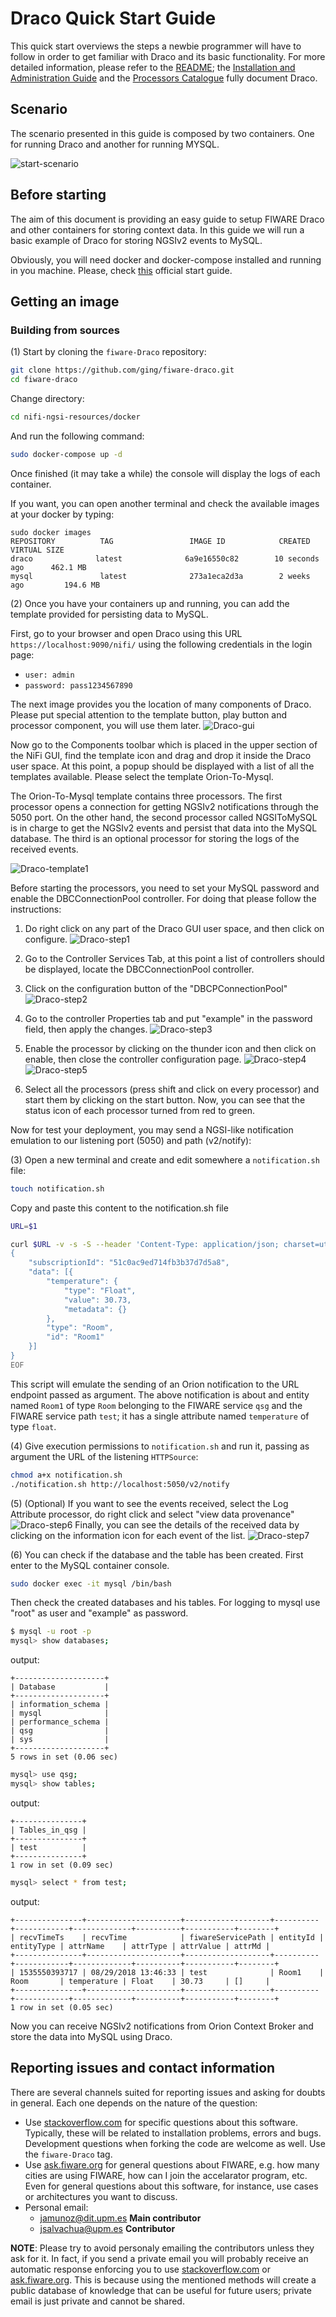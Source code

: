 # Draco Quick Start Guide

This quick start overviews the steps a newbie programmer will have to follow in order to get familiar with Draco and its
basic functionality. For more detailed information, please refer to the [README](index.md); the
[Installation and Administration Guide](./installation_and_administration_guide/introduction.md) and the
[Processors Catalogue](processors_catalogue/introduction.md) fully document Draco.

## Scenario

The scenario presented in this guide is composed by two containers. One for running Draco and another for running MYSQL.

![start-scenario](./images/scenario.png)

<a name="section1"></a>

## Before starting

The aim of this document is providing an easy guide to setup FIWARE Draco and other containers for storing context data.
In this guide we will run a basic example of Draco for storing NGSIv2 events to MySQL.

Obviously, you will need docker and docker-compose installed and running in you machine. Please, check
[this](https://docs.docker.com/linux/started/) official start guide.

<a name="section2"></a>

## Getting an image

<a name="section2.1"></a>

### Building from sources

(1) Start by cloning the `fiware-Draco` repository:

```bash
git clone https://github.com/ging/fiware-draco.git
cd fiware-draco
```

Change directory:

```bash
cd nifi-ngsi-resources/docker
```

And run the following command:

```bash
sudo docker-compose up -d
```

Once finished (it may take a while) the console will display the logs of each container.

If you want, you can open another terminal and check the available images at your docker by typing:

```text
sudo docker images
REPOSITORY          TAG                 IMAGE ID            CREATED             VIRTUAL SIZE
draco              latest              6a9e16550c82        10 seconds ago      462.1 MB
mysql               latest              273a1eca2d3a        2 weeks ago         194.6 MB
```

(2) Once you have your containers up and running, you can add the template provided for persisting data to MySQL.

First, go to your browser and open Draco using this URL `https://localhost:9090/nifi/` using the following credentials in the login page:
- `user: admin`
- `password: pass1234567890`

The next image provides you the location of many components of Draco. Please put special attention to the template
button, play button and processor component, you will use them later.
![Draco-gui](./images/draco-toolbar-components.png)

Now go to the Components toolbar which is placed in the upper section of the NiFi GUI, find the template icon and drag
and drop it inside the Draco user space. At this point, a popup should be displayed with a list of all the templates
available. Please select the template Orion-To-Mysql.

The Orion-To-Mysql template contains three processors. The first processor opens a connection for getting NGSIv2
notifications through the 5050 port. On the other hand, the second processor called NGSIToMySQL is in charge to get the
NGSIv2 events and persist that data into the MySQL database. The third is an optional processor for storing the logs of
the received events.

![Draco-template1](./images/draco-template1.png)

Before starting the processors, you need to set your MySQL password and enable the DBCConnectionPool controller. For
doing that please follow the instructions:

1.  Do right click on any part of the Draco GUI user space, and then click on configure.
    ![Draco-step1](./images/step1.png)

2.  Go to the Controller Services Tab, at this point a list of controllers should be displayed, locate the
    DBCConnectionPool controller.

3.  Click on the configuration button of the "DBCPConnectionPool" ![Draco-step2](./images/step2.png)

4.  Go to the controller Properties tab and put "example" in the password field, then apply the changes.
    ![Draco-step3](./images/step3.png)

5.  Enable the processor by clicking on the thunder icon and then click on enable, then close the controller
    configuration page. ![Draco-step4](./images/step4.png) ![Draco-step5](./images/step5.png)

6.  Select all the processors (press shift and click on every processor) and start them by clicking on the start button.
    Now, you can see that the status icon of each processor turned from red to green.

Now for test your deployment, you may send a NGSI-like notification emulation to our listening port (5050) and path
(v2/notify):

(3) Open a new terminal and create and edit somewhere a `notification.sh` file:

```bash
touch notification.sh
```

Copy and paste this content to the notification.sh file

```bash
URL=$1

curl $URL -v -s -S --header 'Content-Type: application/json; charset=utf-8' --header 'Accept: application/json' --header "Fiware-Service: qsg" --header "Fiware-ServicePath: test" -d @- <<EOF
{
	"subscriptionId": "51c0ac9ed714fb3b37d7d5a8",
	"data": [{
		"temperature": {
			"type": "Float",
			"value": 30.73,
			"metadata": {}
		},
		"type": "Room",
		"id": "Room1"
	}]
}
EOF
```

This script will emulate the sending of an Orion notification to the URL endpoint passed as argument. The above
notification is about and entity named `Room1` of type `Room` belonging to the FIWARE service `qsg` and the FIWARE
service path `test`; it has a single attribute named `temperature` of type `float`.

(4) Give execution permissions to `notification.sh` and run it, passing as argument the URL of the listening
`HTTPSource`:

```bash
chmod a+x notification.sh
./notification.sh http://localhost:5050/v2/notify
```

(5) (Optional) If you want to see the events received, select the Log Attribute processor, do right click and select
"view data provenance" ![Draco-step6](./images/step6.png) Finally, you can see the details of the received data by
clicking on the information icon for each event of the list. ![Draco-step7](./images/step7.png)

(6) You can check if the database and the table has been created. First enter to the MySQL container console.

```bash
sudo docker exec -it mysql /bin/bash
```

Then check the created databases and his tables. For logging to mysql use "root" as user and "example" as password.

```bash
$ mysql -u root -p
mysql> show databases;
```

output:

```text
+--------------------+
| Database           |
+--------------------+
| information_schema |
| mysql              |
| performance_schema |
| qsg                |
| sys                |
+--------------------+
5 rows in set (0.06 sec)

```

```bash
mysql> use qsg;
mysql> show tables;
```

output:

```text
+---------------+
| Tables_in_qsg |
+---------------+
| test          |
+---------------+
1 row in set (0.09 sec)

```

```bash
mysql> select * from test;
```

output:

```text
+---------------+---------------------+-------------------+----------+------------+-------------+----------+-----------+--------+
| recvTimeTs    | recvTime            | fiwareServicePath | entityId | entityType | attrName    | attrType | attrValue | attrMd |
+---------------+---------------------+-------------------+----------+------------+-------------+----------+-----------+--------+
| 1535550393717 | 08/29/2018 13:46:33 | test              | Room1    | Room       | temperature | Float    | 30.73     | []     |
+---------------+---------------------+-------------------+----------+------------+-------------+----------+-----------+--------+
1 row in set (0.05 sec)

```

Now you can receive NGSIv2 notifications from Orion Context Broker and store the data into MySQL using Draco.

## Reporting issues and contact information

There are several channels suited for reporting issues and asking for doubts in general. Each one depends on the nature
of the question:

-   Use [stackoverflow.com](http://stackoverflow.com) for specific questions about this software. Typically, these will
    be related to installation problems, errors and bugs. Development questions when forking the code are welcome as
    well. Use the `fiware-Draco` tag.
-   Use [ask.fiware.org](https://ask.fiware.org/questions/) for general questions about FIWARE, e.g. how many cities are
    using FIWARE, how can I join the accelarator program, etc. Even for general questions about this software, for
    instance, use cases or architectures you want to discuss.
-   Personal email:
    -   [jamunoz@dit.upm.es](mailto:jamunoz@dit.upm.es) **Main contributor**
    -   [jsalvachua@upm.es](mailto:jsalvachua@upm.es) **Contributor**

**NOTE**: Please try to avoid personaly emailing the contributors unless they ask for it. In fact, if you send a private
email you will probably receive an automatic response enforcing you to use [stackoverflow.com](http://stackoverflow.com)
or [ask.fiware.org](https://ask.fiware.org/questions/). This is because using the mentioned methods will create a public
database of knowledge that can be useful for future users; private email is just private and cannot be shared.
